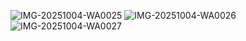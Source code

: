 
![IMG-20251004-WA0025](https://github.com/user-attachments/assets/7ce04e33-94b1-43b3-8b78-1fb33036aac8)
![IMG-20251004-WA0026](https://github.com/user-attachments/assets/8a8838b3-fb0e-4b61-a647-b583ec63a5fd)
![IMG-20251004-WA0027](https://github.com/user-attachments/assets/2bb7b838-bcfa-41f1-bbd4-7df2824c88f0)
